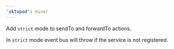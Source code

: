 ```yaml
---
'oktopod': minor
---
```


Add `strict` mode to sendTo and forwardTo actions.

In `strict` mode event bus will throw if the service is not registered.
